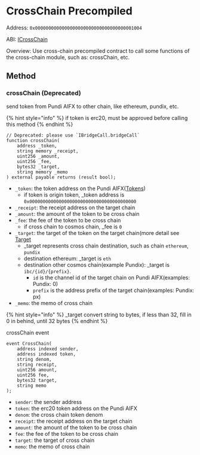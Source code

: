 # CrossChain Precompiled

Address: `0x0000000000000000000000000000000000001004`

ABI: [ICrossChain](https://github.com/PundiAI/fx-core/blob/main/contract/icrosschain.sol.go#L34)

Overview: Use cross-chain precompiled contract to call some functions of the cross-chain module, such as: crossChain, etc.

## Method

### crossChain (Deprecated)

send token from Pundi AIFX to other chain, like ethereum, pundix, etc.

{% hint style="info" %}
if token is erc20, must be approved before calling this method
{% endhint %}

```solidity
// Deprecated: please use `IBridgeCall.bridgeCall`
function crossChain(
    address _token,
    string memory _receipt,
    uint256 _amount,
    uint256 _fee,
    bytes32 _target,
    string memory _memo
) external payable returns (result bool);
```

* `_token`: the token address on the Pundi AIFX([Tokens](../cross-chain/fx-core.md))
  * if token is origin token, \_token address is `0x0000000000000000000000000000000000000000`
* `_receipt`: the receipt address on the target chain
* `_amount`: the amount of the token to be cross chain
* `_fee`: the fee of the token to be cross chain
  * if cross chain to cosmos chain, \_fee is `0`
* `_target`: the target of the token on the target chain(more detail see [Target](../cross-chain/target.md)
  * \_target represents cross chain destination, such as chain `ethereum`, `pundix`
  * destination ethereum: \_target is `eth`
  * destination other cosmos chain(example Pundix): \_target is `ibc/{id}/{prefix}`.
    * `id` is the channel id of the target chain on Pundi AIFX(examples: Pundix: 0)
    * `prefix` is the address prefix of the target chain(examples: Pundix: px)
* `_memo`: the memo of cross chain

{% hint style="info" %}
\_target convert string to bytes, if less than 32, fill in 0 in behind, until 32 bytes
{% endhint %}

crossChain event

```solidity
event CrossChain(
    address indexed sender,
    address indexed token,
    string denom,
    string receipt,
    uint256 amount,
    uint256 fee,
    bytes32 target,
    string memo
);
```

* `sender`: the sender address
* `token`: the erc20 token address on the Pundi AIFX
* `denom`: the cross chain token denom
* `receipt`: the receipt address on the target chain
* `amount`: the amount of the token to be cross chain
* `fee`: the fee of the token to be cross chain
* `target`: the target of cross chain
* `memo`: the memo of cross chain
